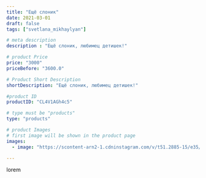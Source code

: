 ```yaml
---
title: "Ещё слоник"
date: 2021-03-01
draft: false
tags: ["svetlana_mikhaylyan"]

# meta description
description : "Ещё слоник, любимец детишек!"

# product Price
price: "3000"
priceBefore: "3600.0"

# Product Short Description
shortDescription: "Ещё слоник, любимец детишек!"

#product ID
productID: "CL4V1AGh4c5"

# type must be "products"
type: "products"

# product Images
# first image will be shown in the product page
images:
  - image: "https://scontent-arn2-1.cdninstagram.com/v/t51.2885-15/e35/154852952_260441358973042_8091600959754033763_n.jpg?se=7&tp=1&_nc_ht=scontent-arn2-1.cdninstagram.com&_nc_cat=110&_nc_ohc=0hc-VzYeP_wAX-PjOim&oh=831e510ffad0eacb7b70b2933f3b59b7&oe=60723688&ig_cache_key=MjUxOTg1OTk5MjczMjMzNzk3Nw%3D%3D.2"

---
```

lorem
